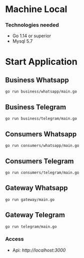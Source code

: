 # Machine Local
### Technologies needed
   - Go 1.14 or superior
   - Mysql 5.7

# Start Application
## Business Whatsapp
`go run business/whatsapp/main.go`

## Business Telegram
`go run business/telegram/main.go`

## Consumers Whatsapp
`go run consumers/whatsapp/main.go`

## Consumers Telegram
`go run consumers/telegram/main.go`

## Gateway Whatsapp
`go run gateway/main.go`

## Gateway Telegram
`go run telegram/main.go`

### Access
- Api: *http://localhost:3000*





